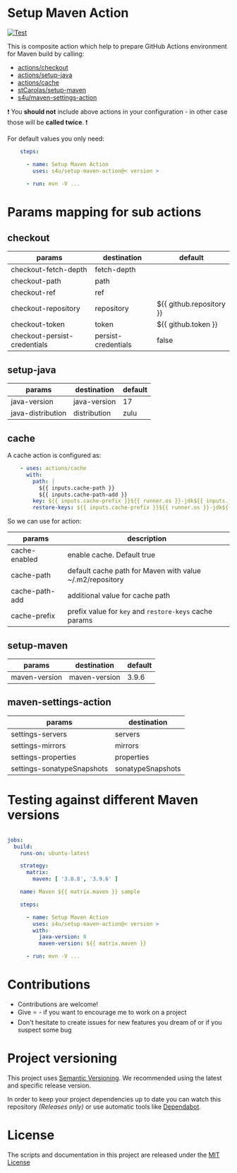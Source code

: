# Setup Maven Action
[![Test](https://github.com/s4u/setup-maven-action/actions/workflows/test.yml/badge.svg)](https://github.com/s4u/setup-maven-action/actions/workflows/test.yml)

This is composite action which help to prepare GitHub Actions environment for Maven build by calling:

- [actions/checkout](https://github.com/marketplace/actions/checkout)
- [actions/setup-java](https://github.com/marketplace/actions/setup-java-jdk)
- [actions/cache](https://github.com/marketplace/actions/cache)
- [stCarolas/setup-maven](https://github.com/marketplace/actions/setup-maven)
- [s4u/maven-settings-action](https://github.com/marketplace/actions/maven-settings-action)

:exclamation: You **should not** include above actions in your configuration - in other case  those will be **called twice**. :exclamation:

For default values you only need:

```yml
    steps:

      - name: Setup Maven Action
        uses: s4u/setup-maven-action@< version >

      - run: mvn -V ...
```
 
# Params mapping for sub actions

## checkout

| params                       | destination         | default                  |
|------------------------------|---------------------|--------------------------|
| checkout-fetch-depth         | fetch-depth         |                          |
| checkout-path                | path                |                          |
| checkout-ref                 | ref                 |                          |
| checkout-repository          | repository          | ${{ github.repository }} |
| checkout-token               | token               | ${{ github.token }}      |
| checkout-persist-credentials | persist-credentials | false                    |

## setup-java

| params            | destination  | default |
|-------------------|--------------|---------|
| java-version      | java-version | 17      |
| java-distribution | distribution | zulu    |

## cache

A cache action is configured as:

```yaml
    - uses: actions/cache
      with:
        path: |
          ${{ inputs.cache-path }}
          ${{ inputs.cache-path-add }}
        key: ${{ inputs.cache-prefix }}${{ runner.os }}-jdk${{ inputs.java-version }}-${{ inputs.java-distribution }}-maven${{ inputs.maven-version }}-${{ hashFiles('**/pom.xml') }}
        restore-keys: ${{ inputs.cache-prefix }}${{ runner.os }}-jdk${{ inputs.java-version }}-${{ inputs.java-distribution }}-maven${{ inputs.maven-version }}-
```

So we can use for action:

| params         | description                                              |
|----------------|----------------------------------------------------------|
| cache-enabled  | enable cache. Default true                               |
| cache-path     | default cache path for Maven with value ~/.m2/repository | 
| cache-path-add | additional value for cache path                          |
| cache-prefix   | prefix value for `key` and `restore-keys` cache params   |


## setup-maven

| params        | destination   | default |
|---------------|---------------|---------|
| maven-version | maven-version | 3.9.6   |

## maven-settings-action

| params                     | destination       |
|----------------------------|-------------------|
| settings-servers           | servers           |
| settings-mirrors           | mirrors           |
| settings-properties        | properties        |
| settings-sonatypeSnapshots | sonatypeSnapshots |

# Testing against different Maven versions

```yaml

jobs:
  build:
    runs-on: ubuntu-latest

    strategy:
      matrix:
        maven: [ '3.8.8', '3.9.6' ]

    name: Maven ${{ matrix.maven }} sample

    steps:

      - name: Setup Maven Action
        uses: s4u/setup-maven-action@< version >
        with:
          java-version: 8
          maven-version: ${{ matrix.maven }}

      - run: mvn -V ...
```

# Contributions

- Contributions are welcome!
- Give :star: - if you want to encourage me to work on a project
- Don't hesitate to create issues for new features you dream of or if you suspect some bug

# Project versioning

This project uses [Semantic Versioning](https://semver.org/).
We recommended using the latest and specific release version.

In order to keep your project dependencies up to date you can watch this repository *(Releases only)*
or use automatic tools like [Dependabot](https://docs.github.com/en/code-security/supply-chain-security/keeping-your-dependencies-updated-automatically/about-dependabot-version-updates).

# License

The scripts and documentation in this project are released under the [MIT License](LICENSE)
